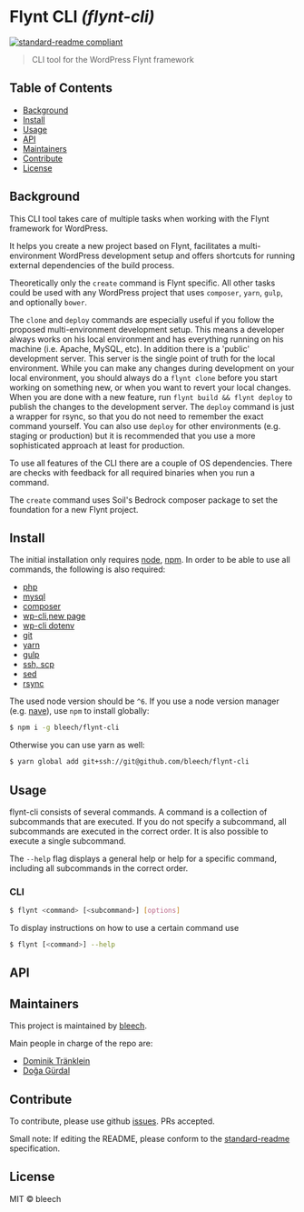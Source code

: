 # Flynt CLI _(flynt-cli)_

[![standard-readme compliant](https://img.shields.io/badge/readme%20style-standard-brightgreen.svg?style=flat-square)](https://github.com/RichardLitt/standard-readme)

> CLI tool for the WordPress Flynt framework

## Table of Contents

- [Background](#background)
- [Install](#install)
- [Usage](#usage)
- [API](#api)
- [Maintainers](#maintainers)
- [Contribute](#contribute)
- [License](#license)

## Background

This CLI tool takes care of multiple tasks when working with the Flynt framework for WordPress.

It helps you create a new project based on Flynt, facilitates a multi-environment WordPress development setup and offers shortcuts for running external dependencies of the build process.

Theoretically only the `create` command is Flynt specific. All other tasks could be used with any WordPress project that uses `composer`, `yarn`, `gulp`, and optionally `bower`.

The `clone` and `deploy` commands are especially useful if you follow the proposed multi-environment development setup. This means a developer always works on his local environment and has everything running on his machine (i.e. Apache, MySQL, etc). In addition there is a 'public' development server. This server is the single point of truth for the local environment. While you can make any changes during development on your local environment, you should always do a `flynt clone` before you start working on something new, or when you want to revert your local changes. When you are done with a new feature, run `flynt build && flynt deploy` to publish the changes to the development server. The `deploy` command is just a wrapper for rsync, so that you do not need to remember the exact command yourself. You can also use `deploy` for other environments (e.g. staging or production) but it is recommended that you use a more sophisticated approach at least for production.

To use all features of the CLI there are a couple of OS dependencies. There are checks with feedback for all required binaries when you run a command.

The `create` command uses Soil's Bedrock composer package to set the foundation for a new Flynt project.

## Install

The initial installation only requires [node](https://nodejs.org), [npm](https://npmjs.com). In order to be able to use all commands, the following is also required:

- [php](https://secure.php.net/)
- [mysql](https://www.mysql.com/)
- [composer](https://getcomposer.org/)
- [wp-cli](https://wp-cli.org/),[new page](https://make.wordpress.org/cli/)
- [wp-cli dotenv](https://aaemnnost.tv/wp-cli-commands/dotenv/)
- [git](https://git-scm.com/)
- [yarn](https://yarnpkg.com/)
- [gulp](http://gulpjs.com/)
- [ssh, scp](https://www.openssh.com/)
- [sed](https://www.gnu.org/software/sed/)
- [rsync](https://rsync.samba.org/)

The used node version should be `^6`. If you use a node version manager (e.g. [nave](https://github.com/isaacs/nave)), use `npm` to install globally:

```bash
$ npm i -g bleech/flynt-cli
```

Otherwise you can use yarn as well:

```bash
$ yarn global add git+ssh://git@github.com/bleech/flynt-cli
```


## Usage

flynt-cli consists of several commands. A command is a collection of subcommands that are executed. If you do not specify a subcommand, all subcommands are executed in the correct order. It is also possible to execute a single subcommand.

The `--help` flag displays a general help or help for a specific command, including all subcommands in the correct order.

### CLI

```bash
$ flynt <command> [<subcommand>] [options]
```

To display instructions on how to use a certain command use

```bash
$ flynt [<command>] --help
```

## API

## Maintainers

This project is maintained by [bleech](https://github.com/bleech).

Main people in charge of the repo are:

- [Dominik Tränklein](https://github.com/domtra)
- [Doğa Gürdal](https://github.com/Qakulukiam)

## Contribute

To contribute, please use github [issues](https://github.com/bleech/flynt-cli/issues). PRs accepted.

Small note: If editing the README, please conform to the [standard-readme](https://github.com/RichardLitt/standard-readme) specification.

## License

MIT © bleech
